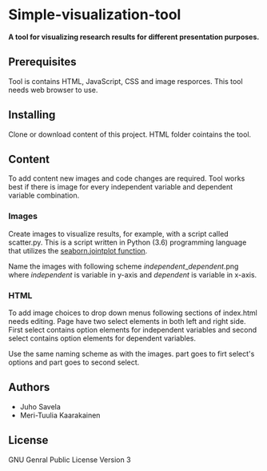 # Simple-visualization-tool
**A tool for visualizing research results for different presentation purposes.**

## Prerequisites
Tool is contains HTML, JavaScript, CSS and image resporces. This tool needs web browser to use.

## Installing
Clone or download content of this project. HTML folder cointains the tool.

## Content
To add content new images and code changes are required. Tool works best if there is image for every independent variable and dependent variable combination.

### Images
Create images to visualize results, for example, with a script called scatter.py. This is a script written in Python (3.6) programming language that utilizes the [seaborn.jointplot function](https://seaborn.pydata.org/generated/seaborn.jointplot.html). 

Name the images with following scheme *independent*\_*dependent*.png where *independent* is variable in y-axis and *dependent* is variable in x-axis.

### HTML
To add image choices to drop down menus following sections of index.html needs editing. Page have two select elements in both left and right side. First select contains option elements for independent variables and second select contains option elements for dependent variables.  

Use the same naming scheme as with the images. <independent> part goes to firt select's options and <dependent> part goes to second select.

## Authors
- Juho Savela
- Meri-Tuulia Kaarakainen

## License
GNU Genral Public License
Version 3
